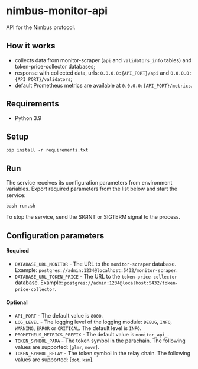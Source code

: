 # nimbus-monitor-api
API for the Nimbus protocol.

## How it works
- collects data from monitor-scraper (`api` and `validators_info` tables) and token-price-collector databases;
- response with collected data, urls: `0.0.0.0:{API_PORT}/api` and `0.0.0.0:{API_PORT}/validators`;
- default Prometheus metrics are available at `0.0.0.0:{API_PORT}/metrics`.


## Requirements
* Python 3.9


## Setup
```shell
pip install -r requirements.txt
```


## Run
The service receives its configuration parameters from environment variables. Export required parameters from the list below and start the service:
```shell
bash run.sh
```

To stop the service, send the SIGINT or SIGTERM signal to the process.


## Configuration parameters
#### Required
* `DATABASE_URL_MONITOR` - The URL to the `monitor-scraper` database. Example: `postgres://admin:1234@localhost:5432/monitor-scraper`.
* `DATABASE_URL_TOKEN_PRICE` - The URL to the `token-price-collector` database. Example: `postgres://admin:1234@localhost:5432/token-price-collector`.

#### Optional
* `API_PORT` - The default value is `8000`.
* `LOG_LEVEL` - The logging level of the logging module: `DEBUG`, `INFO`, `WARNING`, `ERROR` or `CRITICAL`. The default level is `INFO`.
* `PROMETHEUS_METRICS_PREFIX` - The default value is `monitor_api_`.
* `TOKEN_SYMBOL_PARA` - The token symbol in the parachain. The following values are supported: [`glmr`, `movr`].
* `TOKEN_SYMBOL_RELAY` - The token symbol in the relay chain. The following values are supported: [`dot`, `ksm`].
